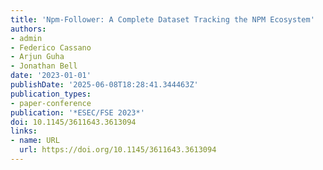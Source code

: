 ```yaml
---
title: 'Npm-Follower: A Complete Dataset Tracking the NPM Ecosystem'
authors:
- admin
- Federico Cassano
- Arjun Guha
- Jonathan Bell
date: '2023-01-01'
publishDate: '2025-06-08T18:28:41.344463Z'
publication_types:
- paper-conference
publication: '*ESEC/FSE 2023*'
doi: 10.1145/3611643.3613094
links:
- name: URL
  url: https://doi.org/10.1145/3611643.3613094
---
```

